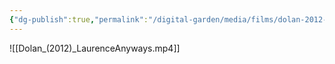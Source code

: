```yaml
---
{"dg-publish":true,"permalink":"/digital-garden/media/films/dolan-2012-laurence-anyways/"}
---
```


![[Dolan_(2012)_LaurenceAnyways.mp4]]